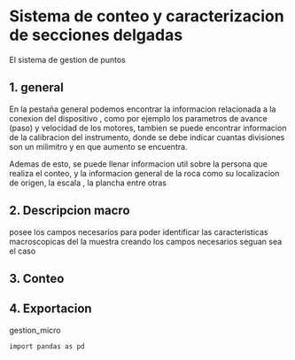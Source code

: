 # Sistema de conteo y caracterizacion de secciones delgadas 

El sistema de gestion de puntos 


## 1. general 

En la pestaña general podemos encontrar la informacion relacionada a la conexion del dispositivo , como por ejemplo los parametros de avance (paso) y velocidad de los motores, tambien se puede encontrar informacion de la calibracion del instrumento, donde se debe indicar cuantas divisiones son un milimitro y en que aumento se encuentra.

Ademas de esto, se puede llenar informacion util sobre la persona que realiza el conteo, y la informacion general de la roca como su localizacion de origen, la escala , la plancha entre otras 

## 2. Descripcion macro

posee los campos necesarios para poder identificar las caracteristicas macroscopicas del la muestra creando los campos necesarios seguan sea el caso 
## 3. Conteo
## 4. Exportacion 



gestion_micro
~~~ 
import pandas as pd
~~~

